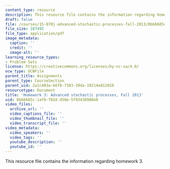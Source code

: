 ```yaml
---
content_type: resource
description: This resource file contains the information regarding homework 3.
draft: false
file: /courses/15-070j-advanced-stochastic-processes-fall-2013/0b66685c1af0f018d50e5f93438908e0_MIT15_070JF13_Homework3.pdf
file_size: 187495
file_type: application/pdf
image_metadata:
  caption: ''
  credit: ''
  image-alt: ''
learning_resource_types:
- Problem Sets
license: https://creativecommons.org/licenses/by-nc-sa/4.0/
ocw_type: OCWFile
parent_title: Assignments
parent_type: CourseSection
parent_uid: 2a1c403a-b6f8-7383-39da-19214e812658
resourcetype: Document
title: 'Homework 3: Advanced stochastic processes, Fall 2013'
uid: 0b66685c-1af0-f018-d50e-5f93438908e0
video_files:
  archive_url: ''
  video_captions_file: ''
  video_thumbnail_file: ''
  video_transcript_file: ''
video_metadata:
  video_speakers: ''
  video_tags: ''
  youtube_description: ''
  youtube_id: ''
---
```

This resource file contains the information regarding homework 3.